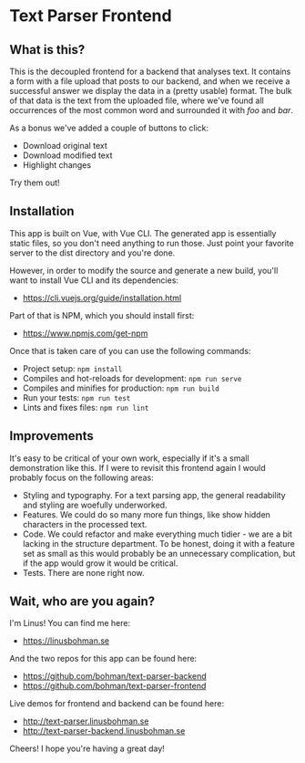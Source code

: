 # Text Parser Frontend

## What is this?

This is the decoupled frontend for a backend that analyses text. It contains a form with a file upload that posts to our backend, and when we receive a successful answer we display the data in a (pretty usable) format. The bulk of that data is the text from the uploaded file, where we've found all occurrences of the most common word and surrounded it with _foo_ and _bar_.

As a bonus we've added a couple of buttons to click:

- Download original text
- Download modified text
- Highlight changes

Try them out!

## Installation

This app is built on Vue, with Vue CLI. The generated app is essentially static files, so you don't need anything to run those. Just point your favorite server to the dist directory and you're done.

However, in order to modify the source and generate a new build, you'll want to install Vue CLI and its dependencies:

- https://cli.vuejs.org/guide/installation.html

Part of that is NPM, which you should install first:

- https://www.npmjs.com/get-npm

Once that is taken care of you can use the following commands:

- Project setup: `npm install`
- Compiles and hot-reloads for development: `npm run serve`
- Compiles and minifies for production: `npm run build`
- Run your tests: `npm run test`
- Lints and fixes files: `npm run lint`

## Improvements

It's easy to be critical of your own work, especially if it's a small demonstration like this. If I were to revisit this frontend again I would probably focus on the following areas:

- Styling and typography. For a text parsing app, the general readability and styling are woefully underworked.
- Features. We could do so many more fun things, like show hidden characters in the processed text.
- Code. We could refactor and make everything much tidier - we are a bit lacking in the structure department. To be honest, doing it with a feature set as small as this would probably be an unnecessary complication, but if the app would grow it would be critical.
- Tests. There are none right now.

## Wait, who are you again?

I'm Linus! You can find me here:

- https://linusbohman.se

And the two repos for this app can be found here:

- https://github.com/bohman/text-parser-backend
- https://github.com/bohman/text-parser-frontend

Live demos for frontend and backend can be found here:

- http://text-parser.linusbohman.se
- http://text-parser-backend.linusbohman.se

Cheers! I hope you're having a great day!
